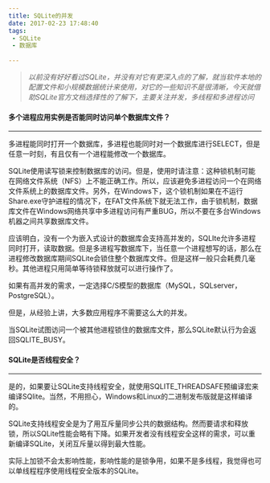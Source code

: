 ```yaml
---
title: SQLite的并发
date: 2017-02-23 17:48:40
tags: 
 - SQLite
 - 数据库
      
---
```


> *以前没有好好看过SQLite，并没有对它有更深入点的了解，就当软件本地的配置文件和小规模数据统计来使用，对它的一些知识不是很清晰，今天就借助SQLite官方文档选择性的了解下，主要关注并发，多线程和多进程访问*

#### 多个进程应用实例是否能同时访问单个数据库文件？

---

多进程能同时打开一个数据库，多进程也能同时对一个数据库进行SELECT，但是任意一时刻，有且仅有一个进程能修改一个数据库。

SQLite使用读写锁来控制数据库的访问。但是，使用时请注意：这种锁机制可能在网络文件系统（NFS）上不能正确工作。所以，应该避免多进程访问一个在网络文件系统上的数据库文件。另外，在Windows下，这个锁机制如果在不运行Share.exe守护进程的情况下，在FAT文件系统下就无法工作，由于锁机制，数据库文件在Windows网络共享中多进程访问有严重BUG，所以不要在多台Windows机器之间共享数据库文件。

应该明白，没有一个为嵌入式设计的数据库会支持高并发的，SQLIte允许多进程同时打开，读取数据。但是多进程写数据库下，当任意一个进程想写的话，那么在进程修改数据库期间SQLite会锁住整个数据库文件。但是这样一般只会耗费几毫秒。其他进程只用简单等待锁释放就可以进行操作了。

如果有高并发的需求，一定选择C/S模型的数据库（MySQL，SQLserver，PostgreSQL）。

但是，从经验上讲，大多数应用程序不需要这么大的并发。

当SQLite试图访问一个被其他进程锁住的数据库文件，那么SQLite默认行为会返回SQLITE_BUSY。

#### SQLite是否线程安全？

---

是的，如果要让SQLite支持线程安全，就使用SQLITE_THREADSAFE预编译宏来编译SQlite。当然，不用担心，Windows和Linux的二进制发布版就是这样编译的。

SQLite支持线程安全是为了用互斥量同步公共的数据结构。然而要请求和释放锁，所以SQLite性能会略有下降。如果开发者没有线程安全这样的需求，可以重新编译SQLite，关闭互斥量以得到最大性能。

实际上加锁不会太影响性能，影响性能的是锁争用，如果不是多线程，我觉得也可以单线程程序使用线程安全版本的SQLite。